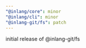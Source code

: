 ```yaml
---
"@inlang/core": minor
"@inlang/cli": minor
"@inlang-git/fs": patch
---
```


initial release of @inlang-git/fs

